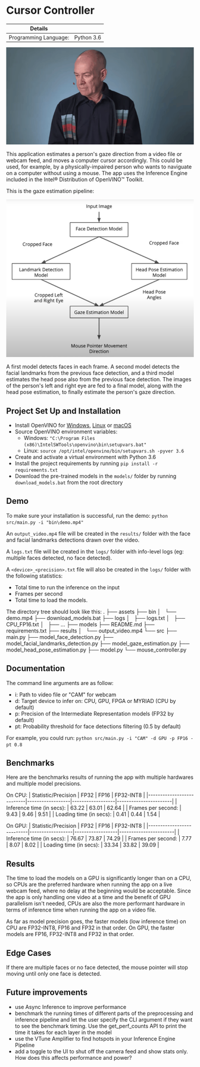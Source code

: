 # Cursor Controller

| Details               |               |
|-----------------------|---------------|
| Programming Language: |   Python 3.6  |

![cursor-controller-demo](./assets/cursor-controller-demo.gif)

This application estimates a person's gaze direction from a video file or webcam feed, and moves a computer cursor accordingly. This could be used, for example, by a physically-impaired person who wants to naviguate on a computer without using a mouse. The app uses the Inference Engine included in the Intel® Distribution of OpenVINO™ Toolkit.

This is the gaze estimation pipeline:

![pipeline](./assets/pipeline.png)

A first model detects faces in each frame. A second model detects the facial landmarks from the previous face detection, and a third model estimates the head pose also from the previous face detection. The images of the person's left and right eye are fed to a final model, along with the head pose estimation, to finally estimate the person's gaze direction.


## Project Set Up and Installation

- Install OpenVINO for [Windows](https://docs.openvinotoolkit.org/latest/_docs_install_guides_installing_openvino_windows.html), [Linux](https://docs.openvinotoolkit.org/latest/_docs_install_guides_installing_openvino_linux.html) or [macOS](https://docs.openvinotoolkit.org/latest/_docs_install_guides_installing_openvino_macos.html)
- Source OpenVINO environment variables: 
    - Windows: ```"C:\Program Files (x86)\IntelSWTools\openvino\bin\setupvars.bat"```
    - Linux: ```source /opt/intel/openvino/bin/setupvars.sh -pyver 3.6```
- Create and activate a virtual environment with Python 3.6
- Install the project requirements by running ```pip install -r requirements.txt```
- Download the pre-trained models in the ```models/``` folder by running ```download_models.bat``` from the root directory


## Demo

To make sure your installation is successful, run the demo:
```python src/main.py -i "bin\demo.mp4"```

An ```output_video.mp4``` file will be created in the ```results/``` folder with the face and facial landmarks detections drawn over the video.

A ```logs.txt``` file will be created in the ```logs/``` folder with info-level logs (eg: multiple faces detected, no face detected).

A ```<device>_<precision>.txt``` file will also be created in the ```logs/``` folder with the following statistics:
- Total time to run the inference on the input
- Frames per second
- Total time to load the models. 

The directory tree should look like this:
.
├── assets
├── bin
│   └── demo.mp4
├── download_models.bat
├── logs
│   ├── logs.txt
│   ├── CPU_FP16.txt
│   ├── ...
├── models
├── README.md
├── requirements.txt
├── results
│   └── output_video.mp4
└── src
    ├── main.py
    ├── model_face_detection.py
    ├── model_facial_landmarks_detection.py
    ├── model_gaze_estimation.py
    ├── model_head_pose_estimation.py
    ├── model.py
    └── mouse_controller.py


## Documentation

The command line arguments are as follow:
- i: Path to video file or "CAM" for webcam
- d: Target device to infer on: CPU, GPU, FPGA or MYRIAD (CPU by default)
- p: Precision of the Intermediate Representation models (FP32 by default)
- pt: Probability threshold for face detections filtering (0.5 by default)

For example, you could run: ```python src/main.py -i "CAM" -d GPU -p FP16 -pt 0.8```

## Benchmarks

Here are the benchmarks results of running the app with multiple hardwares and multiple model precisions. 

On CPU:
| Statistic/Precision       |       FP32       |       FP16       |       FP32-INT8       |
|---------------------------|------------------|------------------|-----------------------|
| Inference time (in secs): |       63.22      |        63.01     |         62.64         |
| Frames per second:        |        9.43      |         9.46     |          9.51         |
| Loading time (in secs):   |        0.41      |         0.44     |          1.54         |

On GPU:
| Statistic/Precision       |       FP32       |       FP16       |       FP32-INT8       |
|---------------------------|------------------|------------------|-----------------------|
| Inference time (in secs): |       76.67      |       73.87      |         74.29         |
| Frames per second:        |        7.77      |        8.07      |          8.02         |
| Loading time (in secs):   |       33.34      |       33.82      |         39.09         |


## Results

The time to load the models on a GPU is significantly longer than on a CPU, so CPUs are the preferred hardware when running the app on a live webcam feed, where no delay at the beginning would be acceptable. Since the app is only handling one video at a time and the benefit of GPU parallelism isn't needed, CPUs are also the more performant hardware in terms of inference time when running the app on a video file. 

As far as model precision goes, the faster models (low inference time) on CPU are FP32-INT8, FP16 and FP32 in that order. On GPU, the faster models are FP16, FP32-INT8 and FP32 in that order. 


## Edge Cases

If there are multiple faces or no face detected, the mouse pointer will stop moving until only one face is detected.


## Future improvements
* use Async Inference to improve performance
* benchmark the running times of different parts of the preprocessing and inference pipeline and let the user specify the CLI argument if they want to see the benchmark timing. Use the get_perf_counts API to print the time it takes for each layer in the model
* use the VTune Amplifier to find hotspots in your Inference Engine Pipeline
* add a toggle to the UI to shut off the camera feed and show stats only. How does this affects performance and power?